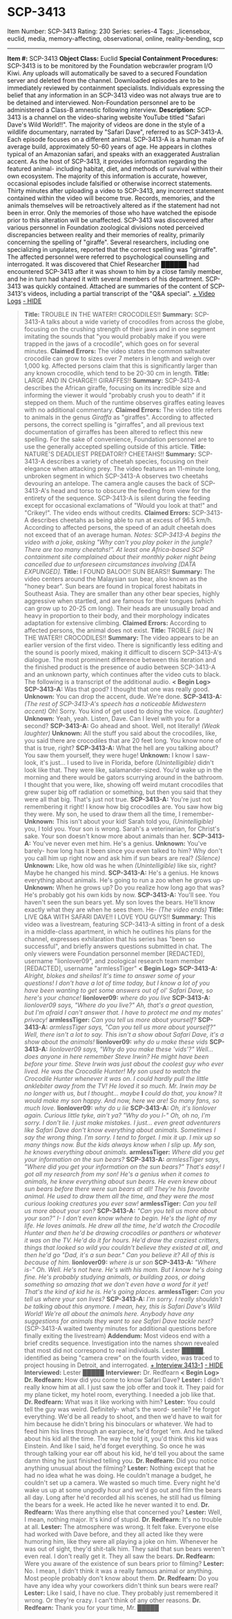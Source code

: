 # SCP-3413
Item Number: SCP-3413
Rating: 230
Series: series-4
Tags: _licensebox, euclid, media, memory-affecting, observational, online, reality-bending, scp

---

**Item #:** SCP-3413
**Object Class:** Euclid
**Special Containment Procedures:** SCP-3413 is to be monitored by the Foundation webcrawler program I/O Kiwi. Any uploads will automatically be saved to a secured Foundation server and deleted from the channel. Downloaded episodes are to be immediately reviewed by containment specialists. Individuals expressing the belief that any information in an SCP-3413 video was not always true are to be detained and interviewed. Non-Foundation personnel are to be administered a Class-B amnestic following interview.
**Description:** SCP-3413 is a channel on the video-sharing website YouTube titled "Safari Dave's Wild World!!". The majority of videos are done in the style of a wildlife documentary, narrated by "Safari Dave", referred to as SCP-3413-A. Each episode focuses on a different animal.
SCP-3413-A is a human male of average build, approximately 50-60 years of age. He appears in clothes typical of an Amazonian safari, and speaks with an exaggerated Australian accent. As the host of SCP-3413, it provides information regarding the featured animal- including habitat, diet, and methods of survival within their own ecosystem. The majority of this information is accurate, however, occasional episodes include falsified or otherwise incorrect statements.
Thirty minutes after uploading a video to SCP-3413, any incorrect statement contained within the video will become true. Records, memories, and the animals themselves will be retroactively altered as if the statement had not been in error. Only the memories of those who have watched the episode prior to this alteration will be unaffected.
SCP-3413 was discovered after various personnel in Foundation zoological divisions noted perceived discrepancies between reality and their memories of reality, primarily concerning the spelling of "giraffe". Several researchers, including one specializing in ungulates, reported that the correct spelling was "girraffe". The affected personnel were referred to psychological counselling and interrogated. It was discovered that Chief Researcher ██████ had encountered SCP-3413 after it was shown to him by a close family member, and he in turn had shared it with several members of his department. SCP-3413 was quickly contained.
Attached are summaries of the content of SCP-3413's videos, including a partial transcript of the "Q&A special".
[\+ Video Logs](javascript:;)
[\- HIDE](javascript:;)
> **Title:** TROUBLE IN THE WATER!! CROCODILES!!
> **Summary:** SCP-3413-A talks about a wide variety of crocodiles from across the globe, focusing on the crushing strength of their jaws and in one segment imitating the sounds that "you would probably make if you were trapped in the jaws of a crocodile", which goes on for several minutes.
> **Claimed Errors:** The video states the common saltwater crocodile can grow to sizes over 7 meters in length and weigh over 1,000 kg. Affected persons claim that this is significantly larger than any known crocodile, which tend to be 20-30 cm in length.
> **Title:** LARGE AND IN CHARGE!! GIRAFFES!!
> **Summary:** SCP-3413-A describes the African giraffe, focusing on its incredible size and informing the viewer it would "probably crush you to death" if it stepped on them. Much of the runtime observes giraffes eating leaves with no additional commentary.
> **Claimed Errors:** The video title refers to animals in the genus _Giraffa_ as "giraffes". According to affected persons, the correct spelling is "girraffes", and all previous text documentation of girraffes has been altered to reflect this new spelling. For the sake of convenience, Foundation personnel are to use the generally accepted spelling outside of this article.
> **Title:** NATURE'S DEADLIEST PREDATOR!? CHEETAHS!!
> **Summary:** SCP-3413-A describes a variety of cheetah species, focusing on their elegance when attacking prey. The video features an 11-minute long, unbroken segment in which SCP-3413-A observes two cheetahs devouring an antelope. The camera angle causes the back of SCP-3413-A's head and torso to obscure the feeding from view for the entirety of the sequence. SCP-3413-A is silent during the feeding except for occasional exclamations of "Would you look at that!" and "Crikey!". The video ends without credits.
> **Claimed Errors:** SCP-3413-A describes cheetahs as being able to run at excess of 96.5 km/h. According to affected persons, the speed of an adult cheetah does not exceed that of an average human.
> _Notes: SCP-3413-A begins the video with a joke, asking "Why can't you play poker in the jungle? There are too many cheetahs!". At least one Africa-based SCP containment site complained about their monthly poker night being cancelled due to unforeseen circumstances involving [DATA EXPUNGED]._
> **Title:** I FOUND BALOO!! SUN BEARS!!
> **Summary:** The video centers around the Malaysian sun bear, also known as the "honey bear". Sun bears are found in tropical forest habitats in Southeast Asia. They are smaller than any other bear species, highly aggressive when startled, and are famous for their tongues (which can grow up to 20-25 cm long). Their heads are unusually broad and heavy in proportion to their body, and their morphology indicates adaptation for extensive climbing.
> **Claimed Errors:** According to affected persons, the animal does not exist.
> **Title:** TROBLE _(sic)_ IN THE WATER!! CROCODILES!!
> **Summary:** The video appears to be an earlier version of the first video. There is significantly less editing and the sound is poorly mixed, making it difficult to discern SCP-3413-A's dialogue. The most prominent difference between this iteration and the finished product is the presence of audio between SCP-3413-A and an unknown party, which continues after the video cuts to black. The following is a transcript of the additional audio.
> **< Begin Log>**
> **SCP-3413-A:** Was that good? I thought that one was really good.
> **Unknown:** You can drop the accent, dude. We're done.
> **SCP-3413-A:** _(The rest of SCP-3413-A's speech has a noticeable Midwestern accent)_ Oh! Sorry. You kind of get used to doing the voice. _(Laughter)_
> **Unknown:** Yeah, yeah. Listen, Dave. Can I level with you for a second?
> **SCP-3413-A:** Go ahead and shoot. Well, not literally! _(Weak laughter)_
> **Unknown:** All the stuff you said about the crocodiles, like, you said there are crocodiles that are 20 feet long. You know none of that is true, right?
> **SCP-3413-A:** What the hell are you talking about? You saw them yourself, they were huge!
> **Unknown:** I know I saw- look, it's just… I used to live in Florida, before _(Unintelligible)_ didn't look like that. They were like, salamander-sized. You'd wake up in the morning and there would be gators scurrying around in the bathroom. I thought that you were, like, showing off weird mutant crocodiles that grew super big off radiation or something, but then you said that they were all that big. That's just not true.
> **SCP-3413-A:** You're just not remembering it right! I know how big crocodiles are. You saw how big they were. My son, he used to draw them all the time, I remember-
> **Unknown:** This isn't about your kid! Sarah told you, _(Unintelligible)_ you, I told you. Your son is wrong. Sarah's a veterinarian, for Christ's sake. Your son doesn't know more about animals than her.
> **SCP-3413-A:** You've never even met him. He's a genius.
> **Unknown:** You've barely- how long has it been since you even talked to him? Why don't you call him up right now and ask him if sun bears are real?
> _(Silence)_
> **Unknown:** Like, how old was he when _(Unintelligible)_ like six, right? Maybe he changed his mind.
> **SCP-3413-A:** He's a genius. He knows everything about animals. He's going to run a zoo when he grows up-
> **Unknown:** When he grows up? Do you realize how long ago that was? He's probably got his own kids by now.
> **SCP-3413-A:** You'll see. You haven't seen the sun bears yet. My son loves the bears. He'll know exactly what they are when he sees them. He-
> _(The video ends)_
> **Title:** LIVE Q&A WITH SAFARI DAVE!! I LOVE YOU GUYS!!
> **Summary:** This video was a livestream, featuring SCP-3413-A sitting in front of a desk in a middle-class apartment, in which he outlines his plans for the channel, expresses exhilaration that his series has "been so successful", and briefly answers questions submitted in chat. The only viewers were Foundation personnel member [REDACTED], username "lionlover09", and zoological research team member [REDACTED], username "armlessTiger"
> **< Begin Log>**
> **SCP-3413-A:** _Alright, blokes and sheilas! It's time to answer some of your questions! I don't have a lot of time today, but I know a lot of you have been wanting to get some answers out of ol' Safari Dave, so here's your chance!_
> **lionlover09:** _where do you live_
> **SCP-3413-A:** _lionlover09 says, "Where do you live?" Ah, that's a great question, but I'm afraid I can't answer that. I have to protect me and my mates' privacy!_
> **armlessTiger:** _Can you tell us more about yourself?_
> **SCP-3413-A:** _armlessTiger says, "Can you tell us more about yourself?" Well, there isn't a lot to say. This isn't a show about Safari Dave, it's a show about the animals!_
> **lionlover09:** _why do u make these vids_
> **SCP-3413-A:** _lionlover09 says, "Why do you make these 'vids'?" Well… does anyone in here remember Steve Irwin? He might have been before your time. Steve Irwin was just about the coolest guy who ever lived. He was the Crocodile Hunter! My son used to watch the Crocodile Hunter whenever it was on. I could hardly pull the little anklebiter away from the TV! He loved it so much. Mr. Irwin may be no longer with us, but I thought… maybe_ **I** _could do that, you know? It would make my son happy. And now, here we are! So many fans, so much love._
> **lionlover09:** _why do u lie_
> **SCP-3413-A:** _Oh, it's lionlover again. Curious little tyke, ain't ya? "Why do you l-" Oh, oh no, I'm sorry. I don't lie. I just make mistakes. I just… even great adventurers like Safari Dave don't know everything about animals. Sometimes I say the wrong thing. I'm sorry. I tend to forget. I mix it up. I mix up so many things now. But the kids always know when I slip up. My son, he knows everything about animals._
> **armlessTiger:** _Where did you get your information on the sun bears?_
> **SCP-3413-A:** _armlessTiger says, "Where did you get your information on the sun bears?" That's easy! I got all my research from my son! He's a genius when it comes to animals, he knew everything about sun bears. He even knew about sun bears before there were sun bears at all! They're his favorite animal. He used to draw them all the time, and they were the most curious looking creatures you ever saw!_
> **armlessTiger:** _Can you tell us more about your son?_
> **SCP-3413-A:** _"Can you tell us more about your son?" I- I don't even know where to begin. He's the light of my life. He loves animals. He drew all the time, he'd watch the Crocodile Hunter and then he'd be drawing crocodiles or panthers or whatever it was on the TV. He'd do it for hours. He'd draw the craziest critters, things that looked so wild you couldn't believe they existed at all, and then he'd go "Dad, it's a sun bear." Can you believe it? All of this is because of him._
> **lionlover09:** _where is ur son_
> **SCP-3413-A:** _"Where is-" Oh. Well. He's not here. He's with his mom. But I know he's doing fine. He's probably studying animals, or building zoos, or doing something so amazing that we don't even have a word for it yet! That's the kind of kid he is. He's going places._
> **armlessTiger:** _Can you tell us where your son lives?_
> **SCP-3413-A:** _I'm sorry. I really shouldn't be talking about this anymore. I mean, hey, this is Safari Dave's Wild World! We're all about the animals here. Anybody have any suggestions for animals they want to see Safari Dave tackle next?_
> (SCP-3413-A waited twenty minutes for additional questions before finally exiting the livestream)
**Addendum:** Most videos end with a brief credits sequence. Investigation into the names shown revealed that most did not correspond to real individuals. Lester █████, identified as being "camera crew" on the fourth video, was traced to project housing in Detroit, and interrogated.
[\+ Interview 3413-1](javascript:;)
[\- HIDE](javascript:;)
> **Interviewed:** Lester █████
> **Interviewer:** Dr. Redfearn
> **< Begin Log>**
> **Dr. Redfearn:** How did you come to know Safari Dave?
> **Lester:** I didn't really know him at all. I just saw the job offer and took it. They paid for my plane ticket, my hotel room, everything. I needed a job like that.
> **Dr. Redfearn:** What was it like working with him?
> **Lester:** You could tell the guy was weird. Definitely- what's the word- senile? He forgot everything. We'd be all ready to shoot, and then we'd have to wait for him because he didn't bring his binoculars or whatever. We had to feed him his lines through an earpiece, he'd forget 'em. And he talked about his kid all the time. The way he told it, you'd think this kid was Einstein. And like I said, he'd forget everything. So once he was through talking your ear off about his kid, he'd tell you about the same damn thing he just finished telling you.
> **Dr. Redfearn:** Did you notice anything unusual about the filming?
> **Lester:** Nothing except that he had no idea what he was doing. He couldn't manage a budget, he couldn't set up a camera. We wasted so much time. Every night he'd wake us up at some ungodly hour and we'd go out and film the bears all day. Long after he'd recorded all his scenes, he still had us filming the bears for a week. He acted like he never wanted it to end.
> **Dr. Redfearn:** Was there anything else that concerned you?
> **Lester:** Well, I mean, nothing major. It's kind of stupid.
> **Dr. Redfearn:** It's no trouble at all.
> **Lester:** The atmosphere was wrong. It felt fake. Everyone else had worked with Dave before, and they all acted like they were humoring him, like they were all playing a joke on him. Whenever he was out of sight, they'd shit-talk him. They said that sun bears weren't even real. I don't really get it. They all saw the bears.
> **Dr. Redfearn:** Were you aware of the existence of sun bears prior to filming?
> **Lester:** No. I mean, I didn't think it was a really famous animal or anything. Most people probably don't know about them.
> **Dr. Redfearn:** Do you have any idea why your coworkers didn't think sun bears were real?
> **Lester:** Like I said, I have no clue. They probably just remembered it wrong. Or they're crazy. I can't think of any other reasons.
> **Dr. Redfearn:** Thank you for your time, Mr. █████